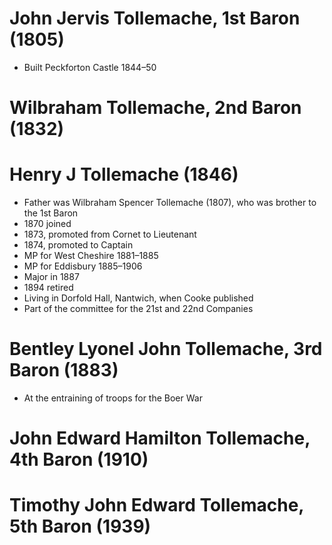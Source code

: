 # John Jervis Tollemache, 1st Baron (1805)

* Built Peckforton Castle 1844–50

# Wilbraham Tollemache, 2nd Baron (1832)

# Henry J Tollemache (1846)

* Father was Wilbraham Spencer Tollemache (1807), who was brother to the 1st Baron
* 1870 joined
* 1873, promoted from Cornet to Lieutenant
* 1874, promoted to Captain
* MP for West Cheshire 1881–1885
* MP for Eddisbury 1885–1906
* Major in 1887
* 1894 retired
* Living in Dorfold Hall, Nantwich, when Cooke published
* Part of the committee for the 21st and 22nd Companies

# Bentley Lyonel John Tollemache, 3rd Baron (1883)

* At the entraining of troops for the Boer War

# John Edward Hamilton Tollemache, 4th Baron (1910)

# Timothy John Edward Tollemache, 5th Baron (1939)
